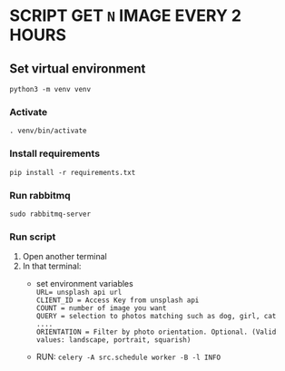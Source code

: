 # SCRIPT GET `N` IMAGE EVERY 2 HOURS

## Set virtual environment
`python3 -m venv venv`
### Activate
`. venv/bin/activate`
### Install requirements
`pip install -r requirements.txt`

### Run rabbitmq
`sudo rabbitmq-server`

### Run script
1. Open another terminal
2. In that terminal:
    - set environment variables  
    `URL= unsplash api url`   
    `CLIENT_ID = Access Key from unsplash api`  
    `COUNT = number of image you want`  
    `QUERY = selection to photos matching such as dog, girl, cat ....`  
    `ORIENTATION = Filter by photo orientation. Optional. (Valid values: landscape, portrait, squarish)`  

    - RUN: `celery -A src.schedule worker -B -l INFO`  
